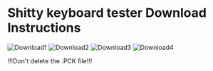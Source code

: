 # Shitty keyboard tester Download Instructions


![Download1](https://user-images.githubusercontent.com/61803006/210137416-e7cbdced-511a-4368-9a20-d2fdb4ec8e3f.png)
![Download2](https://user-images.githubusercontent.com/61803006/210137411-687ec128-dd69-457b-803d-178208341039.png)
![Download3](https://user-images.githubusercontent.com/61803006/210137414-863ef07b-58bd-4746-b57d-7f2718977f0c.png)
![Download4](https://user-images.githubusercontent.com/61803006/210137415-f737319e-0213-44aa-bc50-e873ee60a58e.png)

!!!Don't delete the .PCK file!!!
